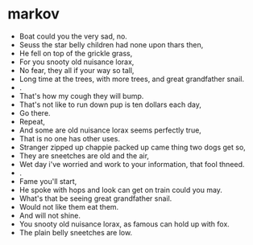 # markov

* Boat could you the very sad, no.
* Seuss the star belly children had none upon thars then,
* He fell on top of the grickle grass,
* For you snooty old nuisance lorax,
* No fear, they all if your way so tall,
* Long time at the trees, with more trees, and great grandfather snail.
* .
* That's how my cough they will bump.
* That's not like to run down pup is ten dollars each day,
* Go there.
* Repeat,
* And some are old nuisance lorax seems perfectly true,
* That is no one has other uses.
* Stranger zipped up chappie packed up came thing two dogs get so,
* They are sneetches are old and the air,
* Wet day i've worried and work to your information, that fool thneed.
* .
* Fame you'll start,
* He spoke with hops and look can get on train could you may.
* What's that be seeing great grandfather snail.
* Would not like them eat them.
* And will not shine.
* You snooty old nuisance lorax, as famous can hold up with fox.
* The plain belly sneetches are low.
